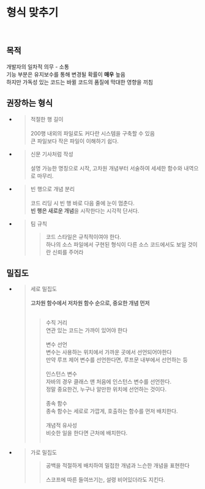 # 형식 맞추기

<br>

## 목적
개발자의 일차적 의무 - 소통<br>
기능 부분은 유지보수를 통해 변경될 확률이 **매우** 높음<br>
하지만 가독성 있는 코드는 바뀔 코드의 품질에 막대한 영향을 끼침

## 권장하는 형식
- > 적절한 행 길이<br><br>
200행 내외의 파일로도 커다란 시스템을 구축할 수 있음<br>
큰 파일보다 작은 파일이 이해하기 쉽다.
- > 신문 기사처럼 작성<br><br>
설명 가능한 명칭으로 시작, 고차원 개념부터 서술하여 세세한 함수와 내역으로 마무리.
- > 빈 행으로 개념 분리<br><br>
코드 리딩 시 빈 행 바로 다음 줄에 눈이 멈춘다.<br>
**빈 행은 새로운 개념**을 시작한다는 시각적 단서다.
- > 팀 규칙
    >> 코드 스타일은 규칙적이여야 한다.<br>
    하나의 소스 파일에서 구현된 형식이 다른 소스 코드에서도 보일 것이란 신뢰를 주어라
## 밀집도
- > 세로 밀집도<br><br>
    > **고차원 함수에서 저차원 함수 순으로, 중요한 개념 먼저**<br><br>
    >> 수직 거리<br>
    연관 있는 코드는 가까이 있어야 한다<br><br>
    >> 변수 선언<br>
    변수는 사용하는 위치에서 가까운 곳에서 선언되어야한다<br>
    만약 루프 제어 변수를 선언한다면, 루프문 내부에서 선언하는 등<br><br>
    >> 인스턴스 변수<br>
    자바의 경우 클래스 맨 처음에 인스턴스 변수를 선언한다.<br>
    정말 중요한건, 누구나 알만한 위치에 선언하는 것이다.<br><br>
    >> 종속 함수<br>
    종속 함수는 세로로 가깝게, 호출하는 함수를 먼저 배치한다.<br><br>
    >> 개념적 유사성<br>
    비슷한 일을 한다면 근처에 배치한다.<br><br>
- > 가로 밀집도<br>
    >> 공백을 적절하게 배치하여 밀접한 개념과 느슨한 개념을 표현한다<br><br>
    >> 스코프에 따른 들여쓰기는, 설령 비어있더라도 지킨다.<br>
    
